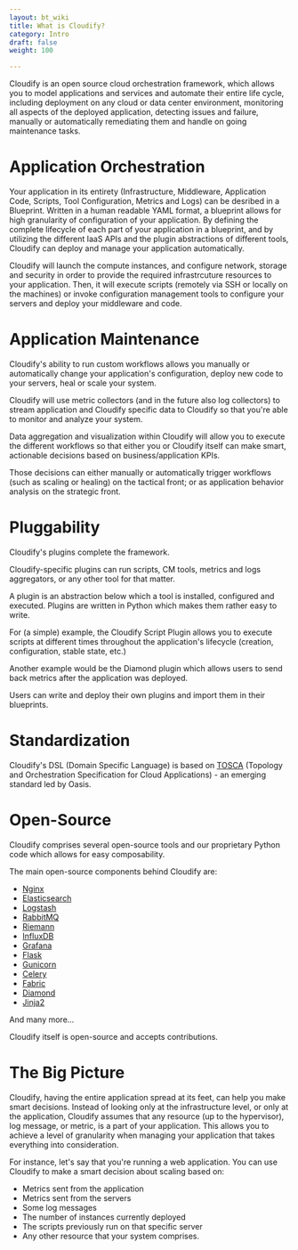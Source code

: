 ```yaml
---
layout: bt_wiki
title: What is Cloudify?
category: Intro
draft: false
weight: 100

---
```


Cloudify is an open source cloud orchestration framework, which allows you to model applications and services and automate their entire life cycle, including deployment on any cloud or data center environment, monitoring all aspects of the deployed application, detecting issues and failure, manually or automatically remediating them and handle on going maintenance tasks.


# Application Orchestration

Your application in its entirety (Infrastructure, Middleware, Application Code, Scripts, Tool Configuration, Metrics and Logs) can be desribed in a Blueprint.
Written in a human readable YAML format, a blueprint allows for high granularity of configuration of your application.
By defining the complete lifecycle of each part of your application in a blueprint, and by utilizing the different IaaS APIs and the plugin abstractions of different tools, Cloudify can deploy and manage your application automatically. 

Cloudify will launch the compute instances, and configure network, storage and security in order to provide the required infrastrcuture resources to your application.
Then, it will execute scripts (remotely via SSH or locally on the machines) or invoke configuration management tools to configure your servers and deploy your middleware and code.

# Application Maintenance

Cloudify's ability to run custom workflows allows you manually or automatically change your application's configuration, deploy new code to your servers, heal or scale your system.

Cloudify will use metric collectors (and in the future also log collectors) to stream application and Cloudify specific data to Cloudify so that you're able to monitor and analyze your system.

Data aggregation and visualization within Cloudify will allow you to execute the different workflows so that either you or Cloudify itself can make smart, actionable decisions based on business/application KPIs.

Those decisions can either manually or automatically trigger workflows (such as scaling or healing) on the tactical front; or as application behavior analysis on the strategic front.


# Pluggability

Cloudify's plugins complete the framework.

Cloudify-specific plugins can run scripts, CM tools, metrics and logs aggregators, or any other tool for that matter.

A plugin is an abstraction below which a tool is installed, configured and executed. Plugins are written in Python which makes them rather easy to write.

For (a simple) example, the Cloudify Script Plugin allows you to execute scripts at different times throughout the application's lifecycle (creation, configuration, stable state, etc.)

Another example would be the Diamond plugin which allows users to send back metrics after the application was deployed.

Users can write and deploy their own plugins and import them in their blueprints.

# Standardization

Cloudify's DSL (Domain Specific Language) is based on [TOSCA](https://www.oasis-open.org/committees/tc_home.php?wg_abbrev=tosca) (Topology and Orchestration Specification for Cloud Applications) - an emerging standard led by Oasis.


# Open-Source

Cloudify comprises several open-source tools and our proprietary Python code which allows for easy composability.

The main open-source components behind Cloudify are:

* [Nginx](http://nginx.com/)
* [Elasticsearch](https://www.elastic.co/products/elasticsearch)
* [Logstash](https://www.elastic.co/products/logstash)
* [RabbitMQ](http://www.rabbitmq.com/)
* [Riemann](http://riemann.io/)
* [InfluxDB](http://influxdb.com/)
* [Grafana](http://grafana.org/)
* [Flask](http://flask.pocoo.org/)
* [Gunicorn](http://gunicorn.org/)
* [Celery](http://www.celeryproject.org/)
* [Fabric](http://www.fabfile.org/)
* [Diamond](https://github.com/python-diamond/Diamond)
* [Jinja2](http://jinja.pocoo.org/docs/dev/)

And many more...

Cloudify itself is open-source and accepts contributions.


# The Big Picture

Cloudify, having the entire application spread at its feet, can help you make smart decisions. Instead of looking only at the infrastructure level, or only at the application, Cloudify assumes that any resource (up to the hypervisor), log message, or metric, is a part of your application. This allows you to achieve a level of granularity when managing your application that takes everything into consideration.

For instance, let's say that you're running a web application. You can use Cloudify to make a smart decision about scaling based on:

* Metrics sent from the application
* Metrics sent from the servers
* Some log messages
* The number of instances currently deployed
* The scripts previously run on that specific server
* Any other resource that your system comprises.
